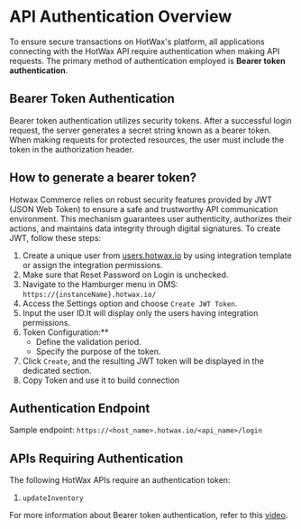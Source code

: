 # API Authentication Overview

To ensure secure transactions on HotWax's platform, all applications connecting with the HotWax API require authentication when making API requests. The primary method of authentication employed is **Bearer token authentication**.

## Bearer Token Authentication

Bearer token authentication utilizes security tokens. After a successful login request, the server generates a secret string known as a bearer token. When making requests for protected resources, the user must include the token in the authorization header.

## How to generate a bearer token? 

Hotwax Commerce relies on robust security features provided by JWT (JSON Web Token) to ensure a safe and trustworthy API communication environment. This mechanism guarantees user authenticity, authorizes their actions, and maintains data integrity through digital signatures. To create JWT, follow these steps: 

1. Create a unique user from [users.hotwax.io](https://users.hotwax.io/) by using integration template or assign the integration permissions.
2. Make sure that Reset Password on Login is unchecked.
3. Navigate to the Hamburger menu in OMS: `https://{instanceName}.hotwax.io/`
3. Access the Settings option and choose `Create JWT Token`.
4. Input the user ID.It will display only the users having integration permissions.
5. Token Configuration:**
   - Define the validation period.
   - Specify the purpose of the token.
6. Click `Create`, and the resulting JWT token will be displayed in the dedicated section.
7. Copy Token and use it to build connection


## Authentication Endpoint

Sample endpoint: `https://<host_name>.hotwax.io/<api_name>/login`


## APIs Requiring Authentication

The following HotWax APIs require an authentication token:

1. `updateInventory`


For more information about Bearer token authentication, refer to this [video](https://youtu.be/n-IFlWGX1t4).
